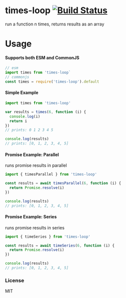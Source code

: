 # times-loop [![Build Status](https://travis-ci.org/tjmehta/times-loop.svg?branch=master)](https://travis-ci.org/tjmehta/times-loop)

run a function n times, returns results as an array

# Usage

#### Supports both ESM and CommonJS

```js
// esm
import times from 'times-loop`
// commonjs
const times = require('times-loop').default
```

#### Simple Example

```js
import times from 'times-loop'

var results = times(6, function (i) {
  console.log(i)
  return i
})
// prints: 0 1 2 3 4 5

console.log(results)
// prints: [0, 1, 2, 3, 4, 5]
```

#### Promise Example: Parallel

runs promise results in parallel

```js
import { timesParallel } from 'times-loop'

const results = await timesParallel(6, function (i) {
  return Promise.resolve(i)
})

console.log(results)
// prints: [0, 1, 2, 3, 4, 5]
```

#### Promise Example: Series

runs promise results in series

```js
import { timeSeries } from 'times-loop'

const results = await timeSeries(6, function (i) {
  return Promise.resolve(i)
})

console.log(results)
// prints: [0, 1, 2, 3, 4, 5]
```

### License

MIT
